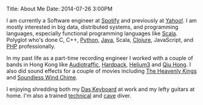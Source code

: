 Title: About Me
Date: 2014-07-26 3:00PM

I am currently a Software engineer at [Spotify](https://www.spotify.com/) and previously at [Yahoo!](https://www.yahoo.com/). I am mostly interested in big data, distributed systems, and programming languages, especially functional programming languages like [Scala](http://www.scala-lang.org/). Polyglot who's done C, C++, [Python](https://www.python.org/), [Java](https://www.java.com/en/), Scala, [Clojure](http://clojure.org/), JavaScript, and [PHP](https://php.net/) professionally.

In my past life as a part-time recording engineer I worked with a couple of bands in Hong Kong like [Audiotraffic](https://myspace.com/audiotrafficband), [Hardpack](https://myspace.com/hardpack), [Helium3](http://www.h3lium3.com/) and [Qiu Hong](https://www.facebook.com/qiuhonghk). I also did sound effects for a couple of movies including [The Heavenly Kings](http://www.imdb.com/title/tt0800362/) and [Soundless Wind Chime](http://www.imdb.com/title/tt1360832/).

I enjoying shredding both my [Das Keyboard](http://www.daskeyboard.com/) at work and my lefty guitars at home. I'm also a trained [technical](https://en.wikipedia.org/wiki/Technical_diving) and [cave](https://en.wikipedia.org/wiki/Cave_diving) diver.
